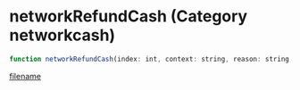 # networkRefundCash (Category networkcash)

```js
function networkRefundCash(index: int, context: string, reason: string, unk: boolean): void
```

[filename](networkRefundCash_m.md ':include')